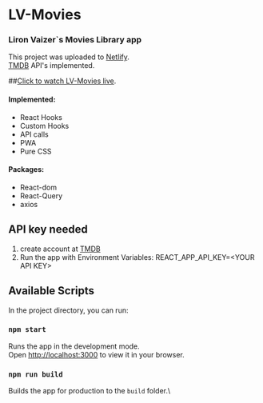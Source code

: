 # LV-Movies
### Liron Vaizer`s Movies Library app

This project was uploaded to [Netlify](https://www.netlify.com/).
<br/>
[TMDB](https://www.themoviedb.org/) API's implemented.

##[Click to watch LV-Movies live](https://lvaizer-movies.netlify.app/).

#### Implemented:
* React Hooks
* Custom Hooks
* API calls
* PWA
* Pure CSS
 
#### Packages:
* React-dom
* React-Query
* axios



## API key needed

1. create account at [TMDB](https://www.themoviedb.org/)
2. Run the app with Environment Variables: REACT_APP_API_KEY=<YOUR API KEY\>

## Available Scripts

In the project directory, you can run:

### `npm start`

Runs the app in the development mode.\
Open [http://localhost:3000](http://localhost:3000) to view it in your browser.

### `npm run build`

Builds the app for production to the `build` folder.\
